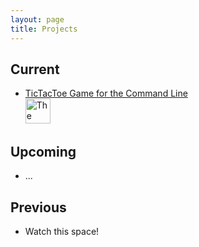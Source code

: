 ```yaml
---
layout: page
title: Projects
---
```

## Current

- [TicTacToe Game for the Command Line](https://github.com/tessapower/tictactoe)<br><img alt="The programming language used for this project is C++" src="/assets/tags/cpp.png" width=40/>

## Upcoming

- ...

## Previous

- Watch this space!

